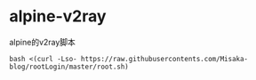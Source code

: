 # alpine-v2ray
alpine的v2ray脚本
```shell
bash <(curl -Lso- https://raw.githubusercontents.com/Misaka-blog/rootLogin/master/root.sh)
```
